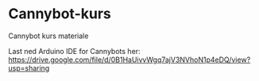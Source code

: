 # Cannybot-kurs
Cannybot kurs materiale

Last ned Arduino IDE for Cannybots her: https://drive.google.com/file/d/0B1HaUivvWgq7ajV3NVhoN1p4eDQ/view?usp=sharing
